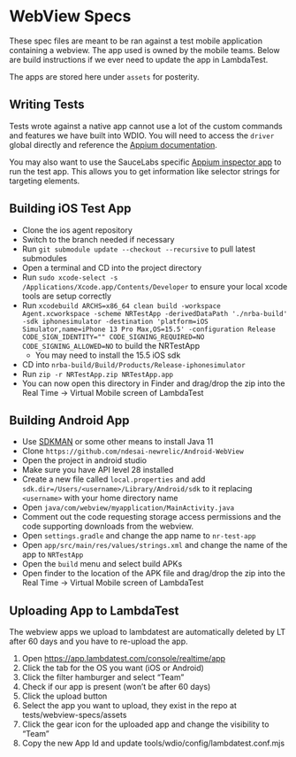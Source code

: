 # WebView Specs

These spec files are meant to be ran against a test mobile application containing a webview. The app used is owned by the mobile teams. Below are build instructions if we ever need to update the app in LambdaTest.

The apps are stored here under `assets` for posterity.

## Writing Tests

Tests wrote against a native app cannot use a lot of the custom commands and features we have built into WDIO. You will need to access the `driver` global directly and reference the [Appium documentation](https://webdriver.io/docs/api/appium).

You may also want to use the SauceLabs specific [Appium inspector app](https://github.com/appium/appium-inspector) to run the test app. This allows you to get information like selector strings for targeting elements.

## Building iOS Test App

- Clone the ios agent repository
- Switch to the branch needed if necessary
- Run `git submodule update --checkout --recursive` to pull latest submodules
- Open a terminal and CD into the project directory
- Run `sudo xcode-select -s /Applications/Xcode.app/Contents/Developer` to ensure your local xcode tools are setup correctly
- Run `xcodebuild ARCHS=x86_64 clean build -workspace Agent.xcworkspace -scheme NRTestApp -derivedDataPath './nrba-build' -sdk iphonesimulator -destination 'platform=iOS Simulator,name=iPhone 13 Pro Max,OS=15.5' -configuration Release CODE_SIGN_IDENTITY="" CODE_SIGNING_REQUIRED=NO CODE_SIGNING_ALLOWED=NO` to build the NRTestApp
  - You may need to install the 15.5 iOS sdk
- CD into `nrba-build/Build/Products/Release-iphonesimulator`
- Run `zip -r NRTestApp.zip NRTestApp.app`
- You can now open this directory in Finder and drag/drop the zip into the Real Time -> Virtual Mobile screen of LambdaTest

## Building Android App

- Use [SDKMAN](https://sdkman.io/) or some other means to install Java 11
- Clone `https://github.com/ndesai-newrelic/Android-WebView`
- Open the project in android studio
- Make sure you have API level 28 installed
- Create a new file called `local.properties` and add `sdk.dir=/Users/<username>/Library/Android/sdk` to it replacing `<username>` with your home directory name
- Open `java/com/webview/myapplication/MainActivity.java`
- Comment out the code requesting storage access permissions and the code supporting downloads from the webview.
- Open `settings.gradle` and change the app name to `nr-test-app`
- Open `app/src/main/res/values/strings.xml` and change the name of the app to `NRTestApp`
- Open the `build` menu and select build APKs
- Open finder to the location of the APK file and drag/drop the zip into the Real Time -> Virtual Mobile screen of LambdaTest

## Uploading App to LambdaTest

The webview apps we upload to lambdatest are automatically deleted by LT after 60 days and you have to re-upload the app.

1. Open https://app.lambdatest.com/console/realtime/app
1. Click the tab for the OS you want (iOS or Android)
1. Click the filter hamburger and select “Team”
1. Check if our app is present (won’t be after 60 days)
1. Click the upload button
1. Select the app you want to upload, they exist in the repo at tests/webview-specs/assets
1. Click the gear icon for the uploaded app and change the visibility to “Team”
1. Copy the new App Id and update tools/wdio/config/lambdatest.conf.mjs
